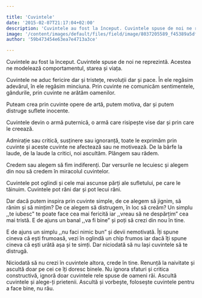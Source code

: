 ```yaml
---

title: 'Cuvintele'
date: '2015-02-07T21:17:04+02:00'
description: 'Cuvintele au fost la început. Cuvintele spuse de noi ne reprezintă. Acestea nemodelează comportamentul, starea și viața.Cuvintele ne aduc fericire dar și tristețe, revoluții dar și pace. În eleregăsim'
image: '/content/images/default/files/field/image/8037205589_f45389a5df_z.jpg'
author: '59b473454e63ea7e4713a3ce'

---
```

<div class="kg-card-markdown"><p>Cuvintele au fost la început. Cuvintele spuse de noi ne reprezintă. Acestea ne modelează comportamentul, starea și viața.</p>
<p>Cuvintele ne aduc fericire dar și tristețe, revoluții dar și pace. În ele regăsim adevărul, în ele regăsim minciuna. Prin cuvinte ne comunicăm sentimentele, gândurile, prin cuvinte ne arătăm oamenilor.</p>
<p>Puteam crea prin cuvinte opere de artă, putem motiva, dar și putem distruge suflete inocente.</p>
<p>Cuvintele devin o armă puternică, o armă care risipește vise dar și prin care le creează.</p>
<p>Admirație sau critică, susținere sau ignoranță, toate le exprimăm prin cuvinte și aceste cuvinte ne afectează sau ne motivează. De la bârfe la laude, de la laude la critici, noi ascultăm. Plângem sau râdem.</p>
<p>Credem sau alegem să fim indiferenți. Dar versurile ne lecuiesc și alegem din nou să credem în miracolul cuvintelor.</p>
<p>Cuvintele pot oglindi și cele mai ascunse părți ale sufletului, pe care le tăinuim. Cuvintele pot răni dar și pot lecui răni. </p>
<p>Dar dacă putem inspira prin cuvinte simple, de ce alegem să jignim, să rănim și să mințim? De ce alegem să distrugem, în loc să creăm? Un simplu ,,te iubesc" te poate face cea mai fericită iar ,,vreau să ne despărțim” cea mai tristă. E de ajuns un banal ,,va fi bine” și poți să crezi din nou în tine.</p>
<p>E de ajuns un simplu ,,nu faci nimic bun” și devii  nemotivată. Îți spune cineva că ești frumoasă, vezi în oglindă un chip frumos iar dacă îți spune cineva că ești urâtă așa și te simți. Dar niciodată să nu lași cuvintele să te distrugă.</p>
<p>Niciodată să nu crezi în cuvintele altora, crede în tine. Renunță la naivitate și ascultă doar pe cei ce îți doresc binele. Nu ignora sfaturi și critica constructivă, ignoră doar cuvintele rele spuse de oameni răi. Ascultă cuvintele și alege-ți prietenii. Ascultă și vorbește, folosește cuvintele pentru a face bine, nu rău. </p>
</div>
